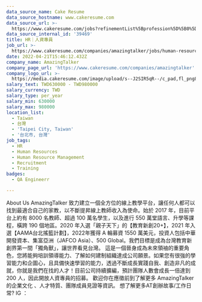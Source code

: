 ```yaml
---
data_source_name: Cake Resume
data_source_hostname: www.cakeresume.com
data_source_url: >-
  https://www.cakeresume.com/jobs?refinementList%5Bprofession%5D%5B0%5D=engineering_qa-engineer&refinementList%5Bsalary_currency%5D=TWD&range%5Bsalary_range%5D%5Bmin%5D=800096
data_source_internal_id: '39469'
title: HR｜人資專員
job_url: >-
  https://www.cakeresume.com/companies/amazingtalker/jobs/human-resources-specialist-human-resources-ma-hrbp
date: 2022-04-21T15:46:12.432Z
company_name: AmazingTalker
company_page_url: 'https://www.cakeresume.com/companies/amazingtalker'
company_logo_url: >-
  https://media.cakeresume.com/image/upload/s--J2SIR5qR--/c_pad,fl_png8,h_200,w_200/v1631641971/kifa19wruvkuxf8qm37i.png
salary_text: TWD630000 - TWD980000
salary_currency: TWD
salary_type: per_year
salary_min: 630000
salary_max: 980000
location_list:
  - Taiwan
  - 台灣
  - 'Taipei City, Taiwan'
  - '台北市, 台灣'
job_tags:
  - HR
  - Human Resources
  - Human Resource Management
  - Recruitment
  - Training
badges:
  - QA Engineerr

---
```


About Us AmazingTalker 致力建立一個全方位的線上教學平台，讓任何人都可以找到最適合自己的家教，以不斷提昇線上教師收入為使命。始於 2017 年，目前平台上約有 8000 名教師、超過 100 萬名學生，以及進行 550 萬堂語言、升學等課程，橫跨 190 個地區。2020 年入選「親子天下」的【教育新創20+】，2021 年入選【AAMA台北搖籃計劃】，2022年獲得 A 輪募資 1550 萬美元，投資人包括中華開發資本、集富亞洲（JAFCO Asia）、500 Global。我們目標是成為台灣教育新創界第一間「獨角獸」，讓世界看見台灣。 這是一個晉身成為未來領䄂的重要角色，您將能夠培訓領導能力、了解如何建制組織達成公司願景。如果您有很強的學習能力和企圖心，且具備快速學習的能力，透過不斷成長實踐自我、創造非凡的成就，你就是我們在找的人才！目前公司持續擴編，預計團隊人數會成長一倍達到 200 人，因此開放人資專員的招募。 歡迎你在應徵前到了解更多 AmazingTalker 的企業文化 、人才特質、團隊成員見證等資訊。 想了解更多AT創辦故事/工作日常? IG ： 